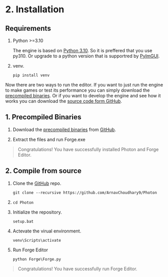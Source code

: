 # 2. Installation

## Requirements

1. Python >=3.10

    The engine is based on [Python 3.10](https://www.python.org/downloads/release/python-31012). So it is preffered that you use py310. Or upgrade to a python version that is supportred by [PyImGUI](https://github.com/pyimgui/pyimgui).

1. venv.

    `pip install venv`

Now there are two ways to run the editor. If you want to just run the engine to make games or test its performance you can simply download the [precompiled binaries](https://github.com/ArnavChoudhary9/Photon/releases). Or if you want to develop the engine and see how it works you can download the [source code form GitHub](https://github.com/ArnavChoudhary9/Photon/).

## 1. Precompiled Binaries

1. Download the [precompiled binaries](https://github.com/ArnavChoudhary9/Photon/releases) from [GitHub](https://github.com/ArnavChoudhary9/Photon).

1. Extract the files and run Forge.exe

> Congratulations! You have successfully installed Photon and Forge Editor.

## 2. Compile from source

1. Clone the [GitHub](https://github.com/ArnavChoudhary9/Photon) repo.

    `git clone --recursive https://github.com/ArnavChoudhary9/Photon`

1. `cd Photon`

1. Initialize the repository.

    `setup.bat`

1. Actevate the virual environment.

    `venv\Scripts\activate`

1. Run Forge Editor

    `python Forge\Forge.py`

> Congratulations! You have successfully run Forge Editor.
